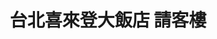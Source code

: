 ---
title: "台北喜來登大飯店 請客樓"
description: "台北喜來登大飯店 請客樓"
layout: shop
keywords:
  - 美食競賽
  - 台灣美食
  - 美食精選
datePublished: "2025-06-30"
dateModified: "2025-07-07"
city: "台北市"
district: "中正區"
address: "台北市中正區忠孝東路一段12號17樓"
phone: "0223211818"
geo: "25.044656426578722, 121.52170153240529"
google_map: "https://maps.app.goo.gl/DC7NdPfPSidVhZiu6"
footinder: "https://footinder.com.tw/%E5%8F%B0%E5%8C%97%E5%B8%82%E4%B8%AD%E6%AD%A3%E5%8D%80/7837/"
official: "https://www.sheratongrandtaipei.com/websev?lang=zh-tw&ref=pages&cat=2&id=18"
award:
  - name: "500盤"
    year: "2024"
    entries:
      - dishes:
          - "花膠砂鍋一品雞湯"

---